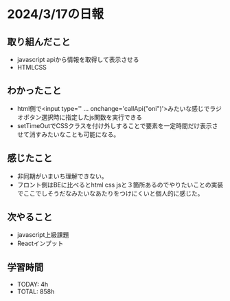 # 2024/3/17の日報

## 取り組んだこと
- javascript apiから情報を取得して表示させる
- HTMLCSS

## わかったこと
- html側で<input type='' ... onchange='callApi("oni")'>みたいな感じでラジオボタン選択時に指定したjs関数を実行できる
- setTimeOutでCSSクラスを付け外しすることで要素を一定時間だけ表示させて消すみたいなことも可能になる。
## 感じたこと
- 非同期がいまいち理解できない。
- フロント側はBEに比べるとhtml css jsと３箇所あるのでやりたいことの実装でここでしそうだなみたいなあたりをつけにくいと個人的に感じた。


## 次やること
- javascript上級課題
- Reactインプット

## 学習時間
- TODAY: 4h
- TOTAL: 858h
